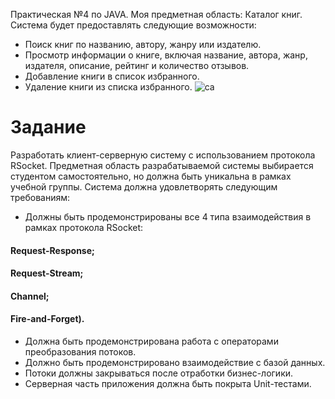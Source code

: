 Практическая №4 по JAVA. Моя предметная область:
Каталог книг. Система будет предоставлять следующие возможности:
- Поиск книг по названию, автору, жанру или издателю.
- Просмотр информации о книге, включая название, автора, жанр, издателя, описание, рейтинг и количество отзывов.
- Добавление книги в список избранного.
- Удаление книги из списка избранного.
![ca](https://github.com/DanilaAniva/JavaExercises/assets/128606792/59ff8dac-e5a7-4d42-bd7b-950b803da76a)

# Задание
Разработать	клиент-серверную	систему	с	использованием	протокола RSocket.
Предметная область разрабатываемой системы выбирается студентом самостоятельно, но должна быть уникальна в рамках учебной группы.
Система должна удовлетворять следующим требованиям:
-	Должны быть продемонстрированы все 4 типа взаимодействия в рамках протокола RSocket:
#### Request-Response;
#### Request-Stream;
#### Channel;
#### Fire-and-Forget).
- Должна быть продемонстрирована работа с операторами преобразования потоков.
-	Должно быть продемонстрировано взаимодействие с базой данных.
-	Потоки должны закрываться после отработки бизнес-логики.
-	Серверная часть приложения должна быть покрыта Unit-тестами.
